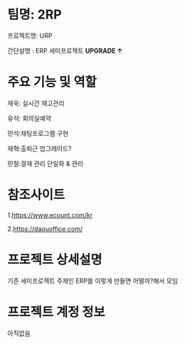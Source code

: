 # 팀명:  2RP

프로젝트명: URP  


간단설명 : ERP 세미프로젝트 **UPGRADE ↑** 

# 주요 기능 및 역할

재욱: 실시간 재고관리

유석: 회의실예약 

민석:채팅프로그램 구현

재혁:출퇴근 업그레이드?

민철:결재 관리 단일화 & 관리 

# 참조사이트

1.https://www.ecount.com/kr

2.https://daouoffice.com/

# 프로젝트 상세설명 

기존 세미프로젝트 주제인 ERP를 이렇게 만들면 어떨까?해서 모임

# 프로젝트 계정 정보

아직없음

